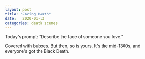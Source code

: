 ```yaml
---
layout: post
title: "Facing Death"
date:   2020-01-13
categories: death scenes
---
```

Today's prompt: "Describe the face of someone you love."

Covered with buboes. But then, so is yours. It's the mid-1300s, and everyone's got the Black Death.
